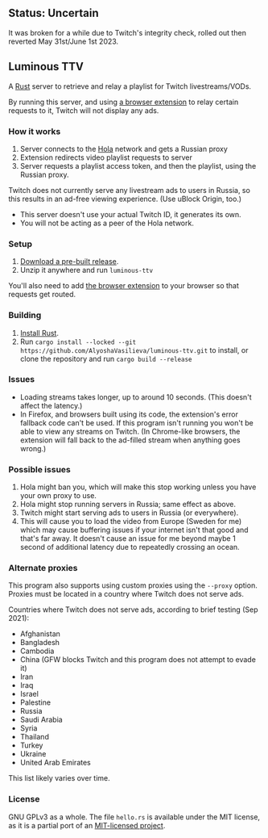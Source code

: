 ## Status: Uncertain

It was broken for a while due to Twitch's integrity check, rolled out then reverted May 31st/June 1st 2023.

## Luminous TTV
A [Rust][rust] server to retrieve and relay a playlist for Twitch livestreams/VODs.

By running this server, and using [a browser extension][ext] to relay certain requests to it, Twitch will not
display any ads.

[rust]: https://www.rust-lang.org

### How it works

1. Server connects to the [Hola] network and gets a Russian proxy
2. Extension redirects video playlist requests to server
3. Server requests a playlist access token, and then the playlist,
   using the Russian proxy.

Twitch does not currently serve any livestream ads to users in Russia,
so this results in an ad-free viewing experience. (Use uBlock Origin, too.)

* This server doesn't use your actual Twitch ID, it generates its own.
* You will not be acting as a peer of the Hola network.

[hola]: https://en.wikipedia.org/wiki/Hola_(VPN)

### Setup

1. [Download a pre-built release][release].
2. Unzip it anywhere and run `luminous-ttv`

You'll also need to add [the browser extension][ext] to your browser so that
requests get routed.

### Building

1. [Install Rust](https://rustup.rs/).
2. Run `cargo install --locked --git https://github.com/AlyoshaVasilieva/luminous-ttv.git`
   to install, or clone the repository and run `cargo build --release`

[ext]: https://github.com/AlyoshaVasilieva/luminous-ttv-ext
[release]: https://github.com/AlyoshaVasilieva/luminous-ttv/releases/latest

### Issues

* Loading streams takes longer, up to around 10 seconds. (This doesn't affect
  the latency.)
* In Firefox, and browsers built using its code, the extension's error fallback code 
  can't be used. If this program isn't running you won't be able to view any streams
  on Twitch. (In Chrome-like browsers, the extension will fall back to the
  ad-filled stream when anything goes wrong.)

### Possible issues

1. Hola might ban you, which will make this stop working unless you have
   your own proxy to use.
2. Hola might stop running servers in Russia; same effect as above.
3. Twitch might start serving ads to users in Russia (or everywhere).
4. This will cause you to load the video from Europe (Sweden for me) which may
   cause buffering issues if your internet isn't that good and that's far away.
   It doesn't cause an issue for me beyond maybe 1 second of additional latency
   due to repeatedly crossing an ocean.

### Alternate proxies

This program also supports using custom proxies using the `--proxy` option.
Proxies must be located in a country where Twitch does not serve ads.

Countries where Twitch does not serve ads, according to brief testing (Sep 2021):

* Afghanistan
* Bangladesh
* Cambodia
* China (GFW blocks Twitch and this program does not attempt to evade it)
* Iran
* Iraq
* Israel
* Palestine
* Russia
* Saudi Arabia
* Syria
* Thailand
* Turkey
* Ukraine
* United Arab Emirates

This list likely varies over time.

### License

GNU GPLv3 as a whole. The file `hello.rs` is available under the MIT license, as it
is a partial port of an [MIT-licensed project](https://github.com/Snawoot/hola-proxy).
